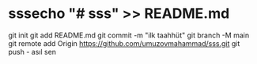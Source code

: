 # sssecho "# sss" >> README.md 
git init 
git add README.md 
git commit -m "ilk taahhüt" 
git branch -M main 
git remote add Origin https://github.com/umuzovmahammad/sss.git
 git push - asıl sen

